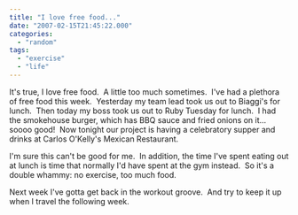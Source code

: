 ```yaml
---
title: "I love free food..."
date: "2007-02-15T21:45:22.000"
categories: 
  - "random"
tags: 
  - "exercise"
  - "life"
---
```


It's true, I love free food.  A little too much sometimes.  I've had a plethora of free food this week.  Yesterday my team lead took us out to Biaggi's for lunch.  Then today my boss took us out to Ruby Tuesday for lunch.  I had the smokehouse burger, which has BBQ sauce and fried onions on it...  soooo good!  Now tonight our project is having a celebratory supper and drinks at Carlos O'Kelly's Mexican Restaurant.

I'm sure this can't be good for me.  In addition, the time I've spent eating out at lunch is time that normally I'd have spent at the gym instead.  So it's a double whammy: no exercise, too much food.

Next week I've gotta get back in the workout groove.  And try to keep it up when I travel the following week.
